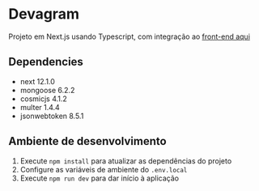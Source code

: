 # Devagram
Projeto em Next.js usando Typescript, com integração ao <a href="https://github.com/gabtonete/frontend-devagram-nextjs">front-end aqui</a>

## Dependencies
- next 12.1.0
- mongoose 6.2.2
- cosmicjs 4.1.2
- multer 1.4.4
- jsonwebtoken 8.5.1

## Ambiente de desenvolvimento

1. Execute `npm install` para atualizar as dependências do projeto
2. Configure as variáveis de ambiente do `.env.local`
3. Execute `npm run dev` para dar início à aplicação
